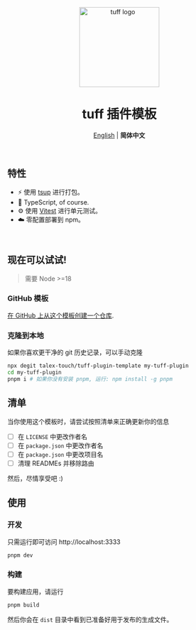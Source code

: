 <p align="center">
  <a href="https://github.com/talex-touch/tuff" target="_blank" rel="noopener noreferrer">
    <img width="180" src="https://avatars.githubusercontent.com/u/172330535?s=200&v=4" alt="tuff logo">
  </a>
</p>

<h1 align='center'>tuff 插件模板</h1>

<p align='center'>
<a href="./README.md">English</a> | <b>简体中文</b>
</p>

<br>

## 特性

- ⚡️ 使用 [tsup](https://tsup.egoist.dev/) 进行打包。
- 🦾 TypeScript, of course.
- ⚙️ 使用 [Vitest](https://github.com/vitest-dev/vitest) 进行单元测试。
- ☁️ 零配置部署到 npm。

<br>

## 现在可以试试!

> 需要 Node >=18

### GitHub 模板

[在 GitHub 上从这个模板创建一个仓库](https://github.com/talex-touch/tuff-plugin-template/generate).

### 克隆到本地

如果你喜欢更干净的 git 历史记录，可以手动克隆

```bash
npx degit talex-touch/tuff-plugin-template my-tuff-plugin
cd my-tuff-plugin
pnpm i # 如果你没有安装 pnpm, 运行: npm install -g pnpm
```

## 清单

当你使用这个模板时，请尝试按照清单来正确更新你的信息

- [ ] 在 `LICENSE` 中更改作者名
- [ ] 在 `package.json` 中更改作者名
- [ ] 在 `package.json` 中更改项目名
- [ ] 清理 READMEs 并移除路由

然后，尽情享受吧 :)

## 使用

### 开发

只需运行即可访问 http://localhost:3333

```bash
pnpm dev
```

### 构建

要构建应用，请运行

```bash
pnpm build
```

然后你会在 `dist` 目录中看到已准备好用于发布的生成文件。